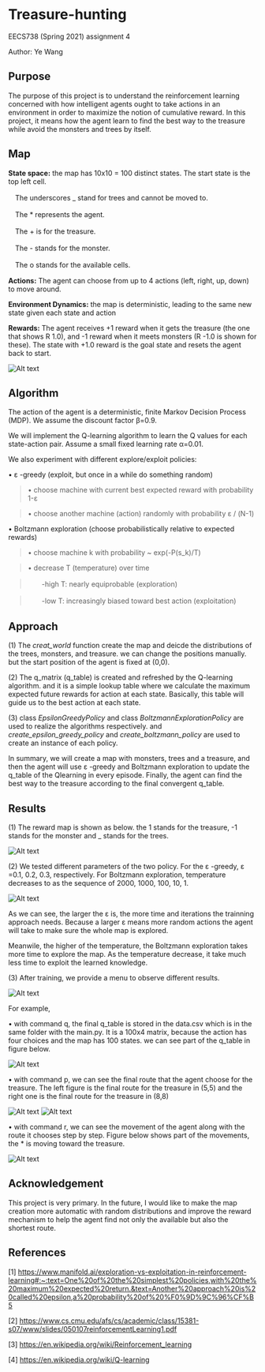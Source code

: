 # Treasure-hunting

  EECS738 (Spring 2021) assignment 4

  Author: Ye Wang

## Purpose

The purpose of this project is to understand the reinforcement learning concerned with how intelligent agents ought to take actions in an environment in order to maximize the notion of cumulative reward. In this project, it means how the agent learn to find the best way to the treasure while avoid the monsters and trees by itself.

## Map

__State space:__ the map has 10x10 = 100 distinct states. The start state is the top left cell. 

　The underscores  _  stand for trees and cannot be moved to.
  
　The * represents the agent.
  
　The + is for the treasure.
  
　The - stands for the monster.
 
　The o stands for the available cells.
 
 


__Actions:__ The agent can choose from up to 4 actions (left, right, up, down) to move around.

__Environment Dynamics:__ the map is deterministic, leading to the same new state given each state and action

__Rewards:__ The agent receives +1 reward when it gets the treasure (the one that shows R 1.0), and -1 reward when it meets monsters (R -1.0 is shown for these). 
The state with +1.0 reward is the goal state and resets the agent back to start.

![Alt text](https://github.com/yeah61/treasure-hunting/blob/main/images/world%20map.png)

## Algorithm

The action of the agent is a deterministic, finite Markov Decision Process (MDP). We assume the discount factor β=0.9.

We will implement the Q-learning algorithm to learn the Q values for each state-action pair. Assume a small fixed learning rate α=0.01.

We also experiment with different explore/exploit policies:


• ε -greedy (exploit, but once in a while do something random)

> • choose machine with current best expected reward with probability 1-ε

> • choose another machine (action) randomly with probability ε / (N-1)

• Boltzmann exploration (choose probabilistically relative to expected rewards)

> • choose machine k with probability ~ exp(-P(s_k)/T)

> • decrease T (temperature) over time

>   　　-high T: nearly equiprobable (exploration)

>   　　-low T: increasingly biased toward best action (exploitation)


## Approach

(1) The _creat_world_ function create the map and deicde the distributions of the trees, monsters, and treasure. we can change the positions manually. but the start position of the agent is fixed at (0,0).

(2) The q_matrix (q_table) is created and refreshed by the Q-learning algorithm. and it is a simple lookup table where we calculate the maximum expected future rewards for action at each state. Basically, this table will guide us to the best action at each state.

(3) class _EpsilonGreedyPolicy_ and class _BoltzmannExplorationPolicy_ are used to realize the algorithms respectively. and _create_epsilon_greedy_policy_ and  _create_boltzmann_policy_ are used to create an instance of each policy. 

In summary, we will create a map with monsters, trees and a treasure, and then the agent will use ε -greedy and Boltzmann exploration to update the q_table of the Qlearning in every episode. Finally, the agent can find the best way to the treasure according to the final convergent q_table. 

## Results
(1) The reward map is shown as below. the 1 stands for the treasure, -1 stands for the monster and _ stands for the trees.

![Alt text](https://github.com/yeah61/treasure-hunting/blob/main/images/reward%20map.png)

(2) We tested different parameters of the two policy. For the ε -greedy, ε =0.1, 0.2, 0.3, respectively. For Boltzmann exploration, temperature decreases to as the sequence of 2000, 1000, 100, 10, 1. 

![Alt text](https://github.com/yeah61/treasure-hunting/blob/main/images/Qlearning%20approach.png)

As we can see, the larger the ε is, the more time and iterations the trainning approach needs. Because a larger ε means more random actions the agent will take to make sure the whole map is explored.

Meanwile, the higher of the temperature, the Boltzmann exploration takes more time to explore the map. As the temperature decrease, it take much less time to exploit the learned knowledge.

(3) After training, we provide a menu to observe different results.

![Alt text](https://github.com/yeah61/treasure-hunting/blob/main/images/menu.png)

For example,

• with command q, the final q_table is stored in the data.csv which is in the same folder with the main.py. It is a 100x4 matrix, because the action has four choices and the map has 100 states. we can see part of the q_table in figure below.

![Alt text](https://github.com/yeah61/treasure-hunting/blob/main/images/q_table.png)

• with command p, we can see the final route that the agent choose for the treasure. The left figure is the final route for the treasure in (5,5) and the right one is the final route for the treasure in (8,8)

![Alt text](https://github.com/yeah61/treasure-hunting/blob/main/images/final%20path-55.png) ![Alt text](https://github.com/yeah61/treasure-hunting/blob/main/images/final%20path-88.png)

• with command r, we can see the movement of the agent along with the route it chooses step by step. Figure below shows part of the movements, the * is moving toward the treasure.

![Alt text](https://github.com/yeah61/treasure-hunting/blob/main/images/walking%20approach.png)

## Acknowledgement

This project is very primary. In the future, I would like to make the map creation more automatic with random distributions and improve the reward mechanism to help the agent find not only the available but also the shortest route.

## References

[1] https://www.manifold.ai/exploration-vs-exploitation-in-reinforcement-learning#:~:text=One%20of%20the%20simplest%20policies,with%20the%20maximum%20expected%20return.&text=Another%20approach%20is%20called%20epsilon,a%20probability%20of%20%F0%9D%9C%96%CF%B5

[2] https://www.cs.cmu.edu/afs/cs/academic/class/15381-s07/www/slides/050107reinforcementLearning1.pdf

[3] https://en.wikipedia.org/wiki/Reinforcement_learning

[4] https://en.wikipedia.org/wiki/Q-learning


